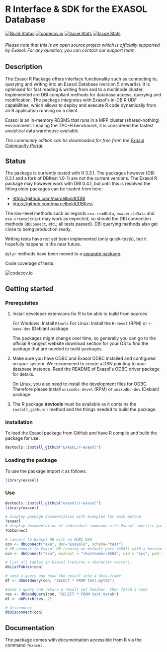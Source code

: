 # R Interface & SDK for the EXASOL Database

[![Build Status](https://travis-ci.org/EXASOL/r-exasol.svg)](https://travis-ci.org/EXASOL/r-exasol)
[![codecov.io](https://codecov.io/github/EXASOL/r-exasol/coverage.svg?branch=master)](https://codecov.io/github/EXASOL/r-exasol?branch=master)
[![Issue Stats](http://issuestats.com/github/EXASOL/r-exasol/badge/pr?style=flat-square)](http://issuestats.com/github/EXASOL/r-exasol)
[![Issue Stats](http://issuestats.com/github/EXASOL/r-exasol/badge/issue?style=flat-square)](http://issuestats.com/github/EXASOL/r-exasol)

###### Please note that this is an open source project which is officially supported by Exasol. For any question, you can contact our support team.

## Description


The Exasol R Package offers interface functionality such as connecting to, querying and writing
into an Exasol Database (version 5 onwards). It is optimised for fast reading &
writing from and to a multinode cluster. Implemented are DBI compliant methods for database access,
querying and modification. The package integrates with Exasol's in-DB R UDF capabilities, which
allows to deploy and execute R code dynamically from an R application running on a client.

Exasol is an in-memory RDBMS that runs in a MPP cluster (shared-nothing) environment.
Leading the TPC-H benckmark, it is considered the fastest analytical data warehouse available.

*The community edition can be downloaded for free from the [Exasol Community Portal](https://www.exasol.com/portal).*

## Status

The package is currently tested with R 3.3.1. The packages however (DBI 0.3.1 and a fork of DBItest 1.0-1) are not the current versions.
The Exasol R package may however work with DBI 0.4.1, but until this is resolved the fitting older packages can be loaded from here:

- https://github.com/marcelboldt/DBI
- https://github.com/marcelboldt/DBItest

The low-level methods sucb as regards `exa.readData`, `exa.writeData` and `exa.createScript` may work as expected, so
should the DBI connection methods (`dbConnect`, etc.; all tests passed). DBI querying methods also get close to being production ready.

Writing tests have not yet been implemented (only quick-tests), but it hopefully happens in the near future.

`dplyr` methods have been moved to a [separate package](https://github.com/marcelboldt/r-exasol-dplyr).

Code coverage of tests:

![codecov.io](https://codecov.io/github/EXASOL/r-exasol/branch.svg?branch=master)


## Getting started

### Prerequisites

1. Install developer extensions for R to be able to build from sources

   For Windows: Install `Rtools`
   For Linux: Install the `R-devel` (RPM) or `r-base-dev` (Debian) package.

   The packages might change over time, so generally you can go to the
   official R-project website download section for your OS to find the
   package that are needed to build packages.

2. Make sure you have ODBC and Exasol ODBC installed and
   configured on your system. We recommend to create a DSN pointing to
   your database instance. Read the README of Exasol's ODBC
   driver package for details.

   On Linux, you also need to install the development files for ODBC.
   Therefore please install `unixodbc-devel` (RPM) or `unixodbc-dev`
   (Debian) package.
   
3. The R package **devtools** must be available as it contains the `install_github()` method
   and the things needed to build the package.
   
### Installation

To load the Exasol package from GitHub and have R compile and build the package for use:
```r
devtools::install_github("EXASOL/r-exasol")
```   

### Loading the package

To use the package import it as follows:
```r
library(exasol)
```


### Use

```r
devtools::install_github("exasol/r-exasol")
library(exasol)

# display package documentation with examples for each method
?exasol
# display documentation of individual commands with Exasol-specific parameters
?dbConnect

# connect to Exasol DB with an ODBC DSN
con <- dbConnect("exa", dsn="ExaSolo", schema="test")
# OR connect to Exasol DB running on default port (8563) with a hostname, default 'sys' user and default schema ('SYS')
con <- dbConnect("exa", exahost = "<hostname>:8563", uid = "sys", pwd = "<password>")

# list all tables in Exasol (returns a character vector).
dbListTables(con)

# send a query and read the result into a data.frame
df <- dbGetQuery(con, "SELECT * FROM test.mytab")

#send a query and return a result set handler, then fetch 2 rows
res <- dbSendQuery(con, "SELECT * FROM test.mytab")
df <- dbFetch(res, 2)

# disconnect
dbDisconnect(con)
```

## Documentation

The package comes with documentation accessible from R via the command `?exasol`.
